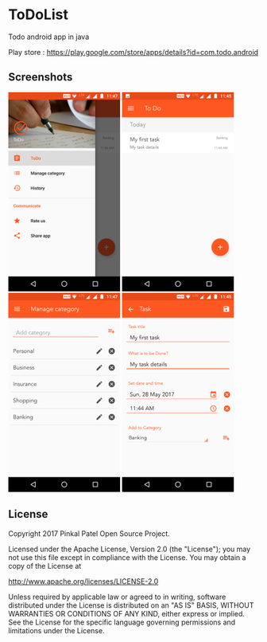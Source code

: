 # ToDoList
Todo android app in java

Play store : https://play.google.com/store/apps/details?id=com.todo.android

Screenshots
-------------

<img src="screenshots/img1.png" height="400" alt="Screenshot"/> <img src="screenshots/img2.png" height="400" alt="Screenshot"/> <img src="screenshots/img3.png" height="400" alt="Screenshot"/> <img src="screenshots/img4.png" height="400" alt="Screenshot"/>

License
-------

Copyright 2017 Pinkal Patel Open Source Project.

Licensed under the Apache License, Version 2.0 (the "License");
you may not use this file except in compliance with the License.
You may obtain a copy of the License at

http://www.apache.org/licenses/LICENSE-2.0

Unless required by applicable law or agreed to in writing, software
distributed under the License is distributed on an "AS IS" BASIS, WITHOUT
WARRANTIES OR CONDITIONS OF ANY KIND, either express or implied.  See the
License for the specific language governing permissions and limitations under
the License.

